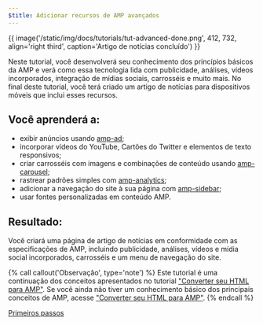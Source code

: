 ```yaml
---
$title: Adicionar recursos de AMP avançados
---
```


{{ image('/static/img/docs/tutorials/tut-advanced-done.png', 412, 732, align='right third', caption='Artigo de notícias concluído') }}

Neste tutorial, você desenvolverá seu conhecimento dos princípios básicos da AMP e verá como essa tecnologia lida com publicidade, análises, vídeos incorporados, integração de mídias sociais, carrosséis e muito mais. No final deste tutorial, você terá criado um artigo de notícias para dispositivos móveis que inclui esses recursos.

## Você aprenderá a:

- exibir anúncios usando [amp-ad](/pt_br/docs/reference/components/amp-ad.html);
- incorporar vídeos do YouTube, Cartões do Twitter e elementos de texto responsivos;
- criar carrosséis com imagens e combinações de conteúdo usando [amp-carousel](/pt_br/docs/reference/components/amp-carousel.html);
- rastrear padrões simples com [amp-analytics](/pt_br/docs/reference/components/amp-analytics.html);
- adicionar a navegação do site à sua página com [amp-sidebar](/pt_br/docs/reference/components/amp-sidebar.html);
- usar fontes personalizadas em conteúdo AMP.

## Resultado:

Você criará uma página de artigo de notícias em conformidade com as especificações de AMP, incluindo publicidade, análises, vídeos e mídia social incorporados, carrosséis e um menu de navegação do site.

{% call callout('Observação', type='note') %}
Este tutorial é uma continuação dos conceitos apresentados no tutorial ["Converter seu HTML para AMP"](/pt_br/docs/fundamentals/converting.html). Se você ainda não tiver um conhecimento básico dos principais conceitos de AMP, acesse ["Converter seu HTML para AMP"](/pt_br/docs/fundamentals/converting.html).
{% endcall %}

<div class="start-button">
<a class="button" href="/pt_br/docs/fundamentals/add_advanced/setting_up.html"><span class="arrow-next">Primeiros passos</span></a>
</div>
 
